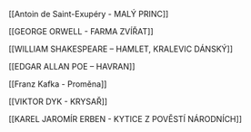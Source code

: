 [[Antoin de Saint-Exupéry -  MALÝ PRINC]]

[[GEORGE ORWELL - FARMA ZVÍŘAT]]

[[WILLIAM  SHAKESPEARE – HAMLET, KRALEVIC DÁNSKÝ]]

[[EDGAR ALLAN POE – HAVRAN]]

[[Franz Kafka - Proměna]]

[[VIKTOR DYK  - KRYSAŘ]]

[[KAREL JAROMÍR ERBEN - KYTICE Z POVĚSTÍ NÁRODNÍCH]]